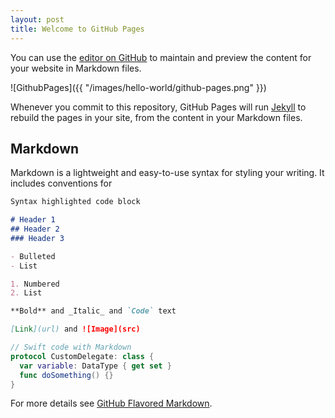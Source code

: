 ```yaml
---
layout: post
title: Welcome to GitHub Pages
---
```


You can use the [editor on GitHub](https://github.com/blkbrds/ios-basic-tutorials/blob/gh-pages/_posts/2018-03-28-Hello-World.md) to maintain and preview the content for your website in Markdown files.

![GithubPages]({{ "/images/hello-world/github-pages.png" }})

Whenever you commit to this repository, GitHub Pages will run [Jekyll](https://jekyllrb.com/) to rebuild the pages in your site, from the content in your Markdown files.

## Markdown

Markdown is a lightweight and easy-to-use syntax for styling your writing. It includes conventions for

```markdown
Syntax highlighted code block

# Header 1
## Header 2
### Header 3

- Bulleted
- List

1. Numbered
2. List

**Bold** and _Italic_ and `Code` text

[Link](url) and ![Image](src)
```

```swift
// Swift code with Markdown
protocol CustomDelegate: class {
  var variable: DataType { get set }
  func doSomething() {}
}
```

For more details see [GitHub Flavored Markdown](https://guides.github.com/features/mastering-markdown/).
